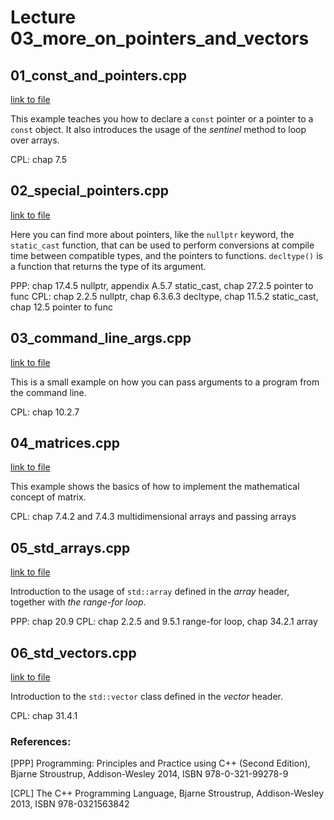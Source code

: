 # Lecture 03_more_on_pointers_and_vectors

## 01_const_and_pointers.cpp

[link to file](./01_const_and_pointers.cpp)

This example teaches you how to declare a `const` pointer or a pointer
to a `const` object. It also introduces the usage of the *sentinel*
method to loop over arrays.

CPL: chap 7.5



## 02_special_pointers.cpp

[link to file](./02_special_pointers.cpp)

Here you can find more about pointers, like the `nullptr` keyword, the
`static_cast` function, that can be used to perform conversions at
compile time between compatible types, and the pointers to
functions. `decltype()` is a function that returns the type of its
argument.

PPP: chap 17.4.5 nullptr, appendix A.5.7 static_cast, chap 27.2.5 pointer to func
CPL: chap 2.2.5 nullptr, chap 6.3.6.3 decltype, chap 11.5.2 static_cast, chap 12.5 pointer to func




## 03_command_line_args.cpp

[link to file](./03_command_line_args.cpp)

This is a small example on how you can pass arguments to a program
from the command line.

CPL: chap 10.2.7




## 04_matrices.cpp

[link to file](./04_matrices.cpp)

This example shows the basics of how to implement the mathematical
concept of matrix.

CPL: chap 7.4.2 and 7.4.3 multidimensional arrays and passing arrays



## 05_std_arrays.cpp

[link to file](./05_std_arrays.cpp)

Introduction to the usage of `std::array` defined in the *array*
header, together with *the range-for loop*.

PPP: chap 20.9
CPL: chap 2.2.5 and 9.5.1 range-for loop, chap 34.2.1 array



## 06_std_vectors.cpp

[link to file](./06_std_vectors.cpp)

Introduction to the `std::vector` class defined in the *vector*
header.

CPL: chap 31.4.1




### References:

[PPP]  Programming: Principles and Practice using C++ (Second Edition), Bjarne Stroustrup, Addison-Wesley 2014, ISBN 978-0-321-99278-9

[CPL]  The C++ Programming Language, Bjarne Stroustrup, Addison-Wesley 2013, ISBN 978-0321563842
